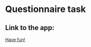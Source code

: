 # Questionnaire task

## Link to the app:
[Have fun!](https://katrinagandzjuka.github.io/Questionnaire/)
